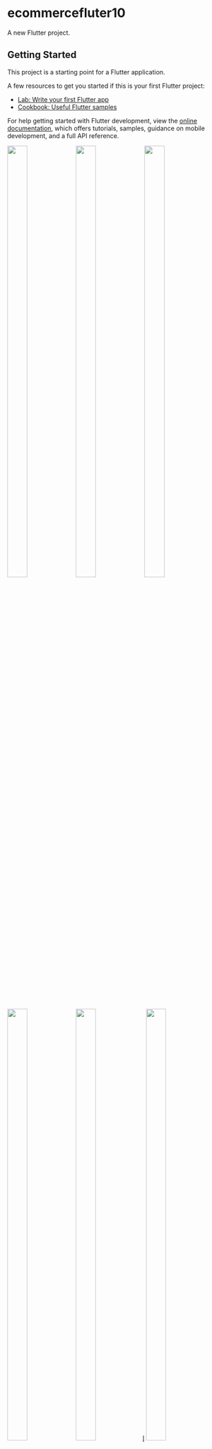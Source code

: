 # ecommercefluter10

A new Flutter project.

## Getting Started

This project is a starting point for a Flutter application.

A few resources to get you started if this is your first Flutter project:

- [Lab: Write your first Flutter app](https://docs.flutter.dev/get-started/codelab)
- [Cookbook: Useful Flutter samples](https://docs.flutter.dev/cookbook)

For help getting started with Flutter development, view the
[online documentation](https://docs.flutter.dev/), which offers tutorials,
samples, guidance on mobile development, and a full API reference.
<p>
  <img src="https://github.com/userravina/ecommercefluter10/assets/120082785/a5174840-c989-48f6-b247-01d8a3707ed3" height="50%" width="30%">
  <img src="https://github.com/userravina/ecommercefluter10/assets/120082785/e73715d4-36d4-40fe-a655-e981a3891f43"  height="50%" width="30%">
  <img src="https://github.com/userravina/ecommercefluter10/assets/120082785/e9110553-0783-47dd-8ff4-553f2136eb63" height="50%" width="30%">
  <img src="https://github.com/userravina/ecommercefluter10/assets/120082785/4bc7ce7b-1935-496f-9d1b-7bd2969f9c7f"  height="50%" width="30%">
  <img src="https://github.com/userravina/ecommercefluter10/assets/120082785/766f0a08-6982-4373-ad5d-ed09c8c88a07"  height="50%" width="30%">l̥
  <img src="https://github.com/userravina/ecommercefluter10/assets/120082785/62768920-3c60-42ae-a762-1bdb8936f0bf" height="50%" width="30%">
  <img src="https://github.com/userravina/ecommercefluter10/assets/120082785/7958b0a4-c537-4f26-87d4-87abd0d03684"  height="50%" width="30%">
  <img src="https://github.com/userravina/ecommercefluter10/assets/120082785/c6295381-981b-41cf-81e6-51819ee20adf" height="50%" width="30%">
  <img src="https://github.com/userravina/ecommercefluter10/assets/120082785/904a54c1-e5fe-45e4-a205-bce957e06b27"  height="50%" width="30%">
  <img src="https://github.com/userravina/ecommercefluter10/assets/120082785/5bbef97a-d65d-448e-96c4-5570f4b31921"  height="50%" width="30%">
  <img src="https://github.com/userravina/ecommercefluter10/assets/120082785/6a0cd908-620b-43a6-bc8b-ad6eef5784f4" height="50%" width="30%">
  <img src="https://github.com/userravina/ecommercefluter10/assets/120082785/009fdb1b-df51-4a3f-bb60-27f5c84e95f4"  height="50%" width="30%">
  <img src="https://github.com/userravina/ecommercefluter10/assets/120082785/896dd1d1-60e1-4cc9-acfc-c691b9f61870"  height="50%" width="30%">
  <img src="https://github.com/userravina/ecommercefluter10/assets/120082785/2b4358a3-cede-4d54-9ae3-d61d52014d19"  height="50%" width="30%">
</p>


https://github.com/userravina/ecommercefluter10/assets/120082785/f02b9c88-5f95-46c8-b9ae-e107b6841fc3










